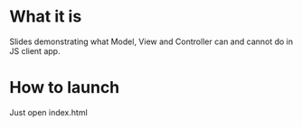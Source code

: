 # What it is
Slides demonstrating what Model, View and Controller can and cannot do in JS client app.

# How to launch
Just open index.html
